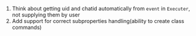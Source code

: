 1. Think about getting uid and chatid automatically from `event` in `Executer`, not supplying them by user
1. Add support for correct subproperties handling(ability to create class commands)
